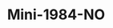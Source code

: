 ---
    title: Mini-1984-NO
    slug: Mini-1984-NO
    description:
    code: Mini-1984-NO
    image: https://cmdiy-archive.s3.us-east-1.amazonaws.com/adverts/images/Mini-1984-NO.jpeg
    download: https://cmdiy-archive.s3.us-east-1.amazonaws.com/adverts/documents/Mini-1984-NO.pdf
---